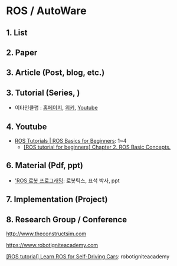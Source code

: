 # ROS / AutoWare

## 1. List



## 2. Paper



## 3. Article (Post, blog, etc.)



## 3. Tutorial (Series, )

- 이타인클럽 : [홈페이지](http://etain.club/), [위키](https://github.com/EtainClub/etainclub/wiki/ROS), [Youtube](https://www.youtube.com/watch?v=lR3tCNT-xVI)

## 4. Youtube

- [ROS Tutorials | ROS Basics for Beginners](https://www.youtube.com/watch?v=EnSpiaD4S1g&list=PLK0b4e05LnzZWg_7QrIQWyvSPX2WN2ncc&index=2): 1~4 
    - [[ROS tutorial for beginners] Chapter 2. ROS Basic Concepts.](https://www.youtube.com/watch?v=-GZP81bTuO8)

## 6. Material (Pdf, ppt)

- ['ROS 로봇 프로그래밍](https://github.com/robotpilot/ros-seminar): 로봇틱스, 표석 박사, ppt

## 7. Implementation (Project)


## 8. Research Group / Conference 

http://www.theconstructsim.com


https://www.robotigniteacademy.com



[[ROS tutorial] Learn ROS for Self-Driving Cars](https://www.youtube.com/watch?v=jbimBoI42AM): robotigniteacademy